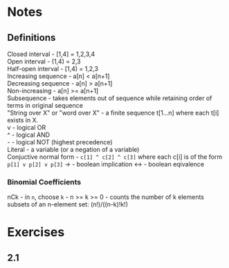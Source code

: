 # Notes
## Definitions
Closed interval - [1,4] = 1,2,3,4  
Open interval   - (1,4) = 2,3  
Half-open interval  - [1,4) = 1,2,3  
Increasing sequence - a[n] < a[n+1]  
Decreasing sequence - a[n] > a[n+1]  
Non-increasing  - a[n] >= a[n+1]  
Subsequence     - takes elements out of sequence while retaining order of terms
in original sequence  
"String over X" or "word over X"    - a finite sequence t[1...n] where each t[i]
exists in X.  
v   - logical OR  
^   - logical AND  
\-  - logical NOT (highest precedence)  
Literal - a variable (or a negation of a variable)  
Conjuctive normal form  - `c[1] ^ c[2] ^ c[3]` where each c[i] is of the form
 `p[1] v p[2] v p[3]`
->  - boolean implication
<-> - boolean eqivalence
### Binomial Coefficients
nCk - in `n`, choose `k` - n >= k >= 0  - counts the number of k
elements subsets of an n-element set: (n!)/((n-k)!k!)
# Exercises
## 2.1
